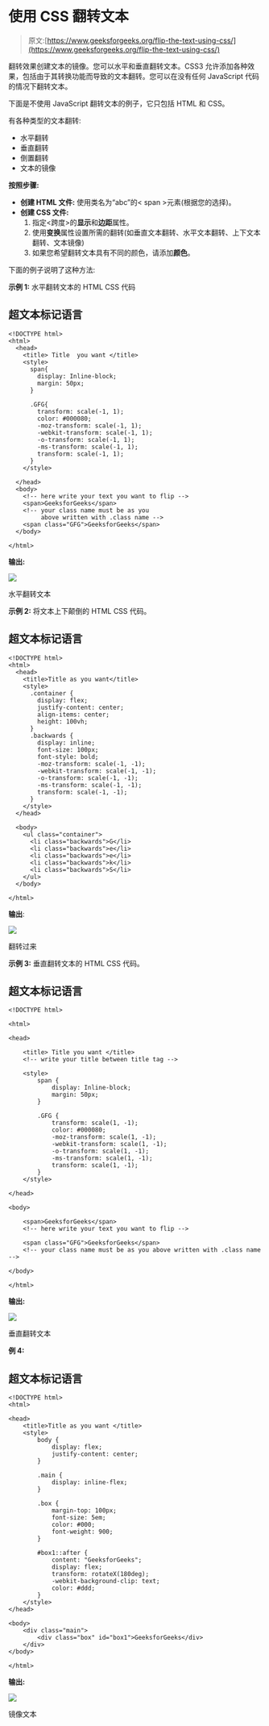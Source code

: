 # 使用 CSS 翻转文本

> 原文:[https://www.geeksforgeeks.org/flip-the-text-using-css/](https://www.geeksforgeeks.org/flip-the-text-using-css/)

翻转效果创建文本的镜像。您可以水平和垂直翻转文本。CSS3 允许添加各种效果，包括由于其转换功能而导致的文本翻转。您可以在没有任何 JavaScript 代码的情况下翻转文本。

下面是不使用 JavaScript 翻转文本的例子，它只包括 HTML 和 CSS。

有各种类型的文本翻转:

*   水平翻转
*   垂直翻转
*   倒置翻转
*   文本的镜像

**按照步骤:**

*   **创建 HTML 文件:**
    使用类名为“abc”的< span >元素(根据您的选择)。
*   **创建 CSS 文件:**
    1.  指定<跨度>的**显示**和**边距**属性。
    2.  使用**变换**属性设置所需的翻转(如垂直文本翻转、水平文本翻转、上下文本翻转、文本镜像)
    3.  如果您希望翻转文本具有不同的颜色，请添加**颜色**。

下面的例子说明了这种方法:

**示例 1:** 水平翻转文本的 HTML CSS 代码

## 超文本标记语言

```
<!DOCTYPE html>
<html>
  <head>
    <title> Title  you want </title>
    <style>
      span{
        display: Inline-block;
        margin: 50px;
      }

      .GFG{                 
        transform: scale(-1, 1);
        color: #000080;
        -moz-transform: scale(-1, 1);
        -webkit-transform: scale(-1, 1);
        -o-transform: scale(-1, 1);
        -ms-transform: scale(-1, 1);
        transform: scale(-1, 1);
      }
    </style>

  </head>
  <body>
    <!-- here write your text you want to flip -->
    <span>GeeksforGeeks</span>  
    <!-- your class name must be as you 
         above written with .class name -->
    <span class="GFG">GeeksforGeeks</span>  
  </body>

</html>
```

**输出:**

![](img/76eef3c9f5843e1ad1b9b12a4a65ecf0.png)

水平翻转文本

**示例 2:** 将文本上下颠倒的 HTML CSS 代码。

## 超文本标记语言

```
<!DOCTYPE html>
<html>
  <head>
    <title>Title as you want</title>
    <style>
      .container {
        display: flex;
        justify-content: center;
        align-items: center;
        height: 100vh;
      }
      .backwards {
        display: inline;
        font-size: 100px;
        font-style: bold;
        -moz-transform: scale(-1, -1);
        -webkit-transform: scale(-1, -1);
        -o-transform: scale(-1, -1);
        -ms-transform: scale(-1, -1);
        transform: scale(-1, -1);
      }
    </style>
  </head>

  <body>
    <ul class="container">
      <li class="backwards">G</li>
      <li class="backwards">e</li>
      <li class="backwards">e</li>
      <li class="backwards">k</li>
      <li class="backwards">S</li>
    </ul>
  </body>

</html>
```

**输出**:

![](img/41be010c413f6ef58f583a07594f8ae5.png)

翻转过来

**示例 3:** 垂直翻转文本的 HTML CSS 代码。

## 超文本标记语言

```
<!DOCTYPE html>

<html>

<head>

    <title> Title you want </title>
    <!-- write your title between title tag -->

    <style>
        span {
            display: Inline-block;
            margin: 50px;
        }

        .GFG {
            transform: scale(1, -1);
            color: #000080;
            -moz-transform: scale(1, -1);
            -webkit-transform: scale(1, -1);
            -o-transform: scale(1, -1);
            -ms-transform: scale(1, -1);
            transform: scale(1, -1);
        }
    </style>

</head>

<body>

    <span>GeeksforGeeks</span>
    <!-- here write your text you want to flip -->

    <span class="GFG">GeeksforGeeks</span>
    <!-- your class name must be as you above written with .class name -->

</body>

</html>
```

**输出:**

![](img/5a434c5a4b2e06fbdf7061172c136f07.png)

垂直翻转文本

**例 4:**

## 超文本标记语言

```
<!DOCTYPE html>
<html>

<head>
    <title>Title as you want </title>
    <style>
        body {
            display: flex;
            justify-content: center;
        }

        .main {
            display: inline-flex;
        }

        .box {
            margin-top: 100px;
            font-size: 5em;
            color: #000;
            font-weight: 900;
        }

        #box1::after {
            content: "GeeksforGeeks";
            display: flex;
            transform: rotateX(180deg);
            -webkit-background-clip: text;
            color: #ddd;
        }
    </style>
</head>

<body>
    <div class="main">
        <div class="box" id="box1">GeeksforGeeks</div>
    </div>
</body>

</html>
```

**输出:**

![](img/b14986003496cfed1188a090afa9938e.png)

镜像文本